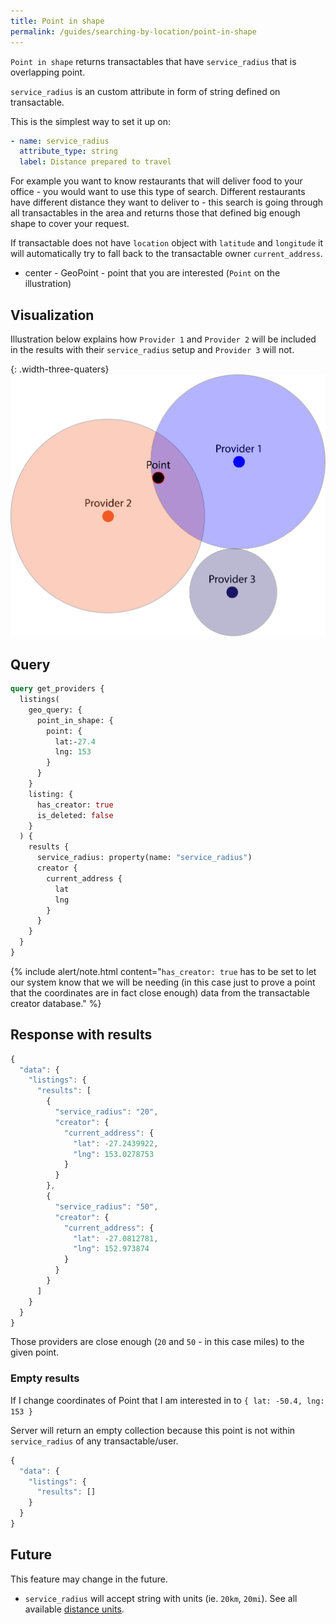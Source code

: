 ```yaml
---
title: Point in shape
permalink: /guides/searching-by-location/point-in-shape
---
```


`Point in shape` returns transactables that have `service_radius` that is overlapping point.

`service_radius` is an custom attribute in form of string defined on transactable. 

This is the simplest way to set it up on:
```yml
- name: service_radius
  attribute_type: string
  label: Distance prepared to travel
```

For example you want to know restaurants that will deliver food to your office - you would want to use this type of search. Different restaurants have different distance they want to deliver to - this search is going through all transactables in the area and returns those that defined big enough shape to cover your request. 

If transactable does not have `location` object with `latitude` and `longitude` it will automatically try to fall back to the transactable owner `current_address`.

* center - GeoPoint - point that you are interested (`Point` on the illustration)

## Visualization

Illustration below explains how `Provider 1` and `Provider 2` will be included in the results with their `service_radius` setup and `Provider 3` will not.

{: .width-three-quaters}
![Point in shape illustration](/assets/images/guides/searching-by-location/point-in-shape.svg)

## Query
```graphql
query get_providers {
  listings(
    geo_query: {
      point_in_shape: {
        point: {
          lat:-27.4
          lng: 153
        }
      }
    }
    listing: {
      has_creator: true
      is_deleted: false
    }
  ) {
    results {
      service_radius: property(name: "service_radius")
      creator {
        current_address {
          lat
          lng
        }
      }
    }
  }
}
```

{% include alert/note.html content="`has_creator: true` has to be set to let our system know that we will be needing (in this case just to prove a point that the coordinates are in fact close enough) data from the transactable creator database." %}

## Response with results
```js
{
  "data": {
    "listings": {
      "results": [
        {
          "service_radius": "20",
          "creator": {
            "current_address": {
              "lat": -27.2439922,
              "lng": 153.0278753
            }
          }
        },
        {
          "service_radius": "50",
          "creator": {
            "current_address": {
              "lat": -27.0812781,
              "lng": 152.973874
            }
          }
        }
      ]
    }
  }
}
```

<!-- TODO: Implement service radius to include distance units -->

Those providers are close enough (`20` and `50` - in this case miles) to the given point.

### Empty results

If I change coordinates of Point that I am interested in to `{ lat: -50.4, lng: 153 }`

Server will return an empty collection because this point is not within `service_radius` of any transactable/user. 

```js
{
  "data": {
    "listings": {
      "results": []
    }
  }
}
```

## Future

This feature may change in the future.

* `service_radius` will accept string with units (ie. `20km`, `20mi`). See all available [distance units](./reference/distance-units).



